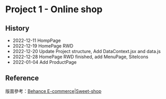 # Project 1 - Online shop

## History

- 2022-12-11 HompPage
- 2022-12-19 HomePage RWD
- 2022-12-20 Update Project structure, Add DataContext.jsx and data.js
- 2022-12-28 HomePage RWD finished, add MenuPage, SiteIcons
- 2022-01-04 Add ProductPage

## Reference

版面參考：<a href='https://www.behance.net/gallery/144992085/E-commerce-Sweet-shop?tracking_source=search_projects%7Conline+shop'>Behance E-commerce|Sweet-shop</a>